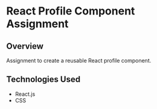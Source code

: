 # React Profile Component Assignment

## Overview

Assignment to create a reusable React profile component.

## Technologies Used

- React.js
- CSS
